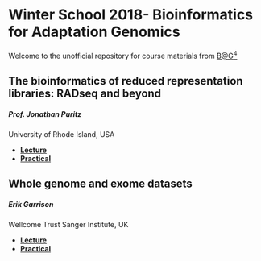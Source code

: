 # Winter School 2018- Bioinformatics for Adaptation Genomics

Welcome to the unofficial repository for course materials from [B@G<sup>4</sup>](http://www.adaptation.ethz.ch/education/bag-winter-school-2018.html)

## The bioinformatics of reduced representation libraries: RADseq and beyond
##### Prof. Jonathan Puritz  
University of Rhode Island, USA

* **[Lecture](/Lectures/Day%01)**
* **[Practical](/Exercises/Day%01)**

##  Whole genome and exome datasets
##### Erik Garrison 
Wellcome Trust Sanger Institute, UK

* **[Lecture](https://docs.google.com/presentation/d/1t921ccF66N0_oyn09gbM0w8nzADzWF20rfZkeMv3Sy8/edit?usp=sharing)**
* **[Practical](https://docs.google.com/document/d/1CV3AUackPEaSw7GkY6f7Q5lnlTVeWkyh6IOrB4jQwMg/edit?usp=sharing)**

